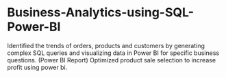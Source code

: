 # Business-Analytics-using-SQL-Power-BI
Identified the trends of orders, products and customers by generating complex SQL queries and visualizing data in Power BI for specific business questions. (Power BI Report)
Optimized product sale selection to increase profit using power bi.
